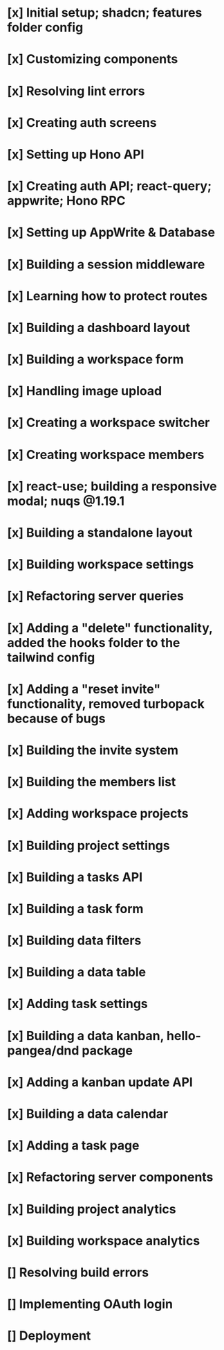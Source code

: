 # [x] Initial setup; shadcn; features folder config

# [x] Customizing components

# [x] Resolving lint errors

# [x] Creating auth screens

# [x] Setting up Hono API

# [x] Creating auth API; react-query; appwrite; Hono RPC

# [x] Setting up AppWrite & Database

# [x] Building a session middleware

# [x] Learning how to protect routes

# [x] Building a dashboard layout

# [x] Building a workspace form

# [x] Handling image upload

# [x] Creating a workspace switcher

# [x] Creating workspace members

# [x] react-use; building a responsive modal; nuqs @1.19.1

# [x] Building a standalone layout

# [x] Building workspace settings

# [x] Refactoring server queries

# [x] Adding a "delete" functionality, added the hooks folder to the tailwind config

# [x] Adding a "reset invite" functionality, removed turbopack because of bugs

# [x] Building the invite system

# [x] Building the members list

# [x] Adding workspace projects

# [x] Building project settings

# [x] Building a tasks API

# [x] Building a task form

# [x] Building data filters

# [x] Building a data table

# [x] Adding task settings

# [x] Building a data kanban, hello-pangea/dnd package

# [x] Adding a kanban update API

# [x] Building a data calendar

# [x] Adding a task page

# [x] Refactoring server components

# [x] Building project analytics

# [x] Building workspace analytics

# [] Resolving build errors

# [] Implementing OAuth login

# [] Deployment
